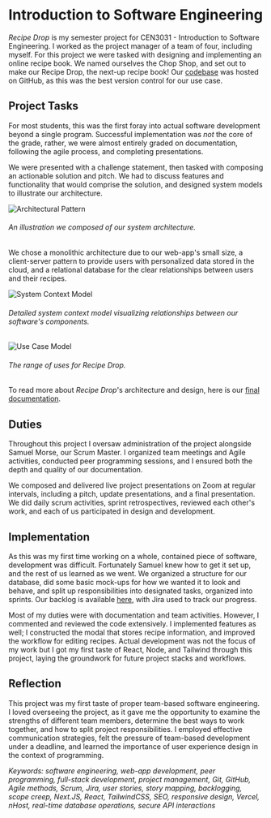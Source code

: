 # Introduction to Software Engineering
*Recipe Drop* is my semester project for CEN3031 - Introduction to Software Engineering. I worked as the project manager of a team of four, including myself. For this project we were tasked with designing and implementing an online recipe book. We named ourselves the Chop Shop, and set out to make our Recipe Drop, the next-up recipe book! Our [codebase](https://www.github.com/cen3031-chop-shop/recipe-drop) was hosted on GitHub, as this was the best version control for our use case.

## Project Tasks
For most students, this was the first foray into actual software development beyond a single program. Successful implementation was *not* the core of the grade, rather, we were almost entirely graded on documentation, following the agile process, and completing presentations. 

We were presented with a challenge statement, then tasked with composing an actionable solution and pitch. We had to discuss features and functionality that would comprise the solution, and designed system models to illustrate our architecture. 

![Architectural Pattern](images/pf/architectural-pattern.webp)
###### An illustration we composed of our system architecture.

We chose a monolithic architecture due to our web-app's small size, a client-server pattern to provide users with personalized data stored in the cloud, and a relational database for the clear relationships between users and their recipes.

![System Context Model](images/pf/system-context-model.webp)
###### Detailed system context model visualizing relationships between our software's components.

![Use Case Model](images/pf/use-case-model.webp)
###### The range of uses for Recipe Drop.

To read more about *Recipe Drop*'s architecture and design, here is our [final documentation](https://drive.google.com/file/d/1Ohscthi8u2Ukv7uq9eaidySqs9uQD7sM/view?usp=sharing).

## Duties
Throughout this project I oversaw administration of the project alongside Samuel Morse, our Scrum Master. I organized team meetings and Agile activities, conducted peer programming sessions, and I ensured both the depth and quality of our documentation.

We composed and delivered live project presentations on Zoom at regular intervals, including a pitch, update presentations, and a final presentation. We did daily scrum activities, sprint retrospectives, reviewed each other's work, and each of us participated in design and development. 
## Implementation
As this was my first time working on a whole, contained piece of software, development was difficult. Fortunately Samuel knew how to get it set up, and the rest of us learned as we went. We organized a structure for our database, did some basic mock-ups for how we wanted it to look and behave, and split up  responsibilities into designated tasks, organized into sprints. Our backlog is available [here](https://drive.google.com/file/d/1GG_aM7VuZzESk4znYJ6ezWk0144kTKVt/view?usp=sharing), with Jira used to track our progress.

Most of my duties were with documentation and team activities. However, I commented and reviewed the code extensively. I implemented features as well; I constructed the modal that stores recipe information, and improved the workflow for editing recipes. Actual development was not the focus of my work but I got my first taste of React, Node, and Tailwind through this project, laying the groundwork for future project stacks and workflows. 

## Reflection
This project was my first taste of proper team-based software engineering. I loved overseeing the project, as it gave me the opportunity to examine the strengths of different team members, determine the best ways to work together, and how to split project responsibilities. I employed effective communication strategies, felt the pressure of team-based development under a deadline, and learned the importance of user experience design in the context of programming.

*Keywords: software engineering, web-app development, peer programming, full-stack development, project management, Git, GitHub, Agile methods, Scrum, Jira, user stories, story mapping, backlogging, scope creep, Next.JS, React, TailwindCSS, SEO, responsive design, Vercel, nHost, real-time database operations, secure API interactions*